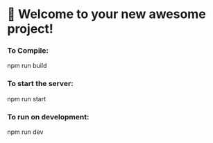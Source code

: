 # 🚀 Welcome to your new awesome project!

### To Compile:
npm run build

### To start the server:
npm run start

### To run on development:
npm run dev